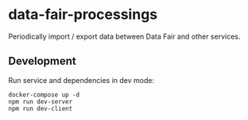 # data-fair-processings

Periodically import / export data between Data Fair and other services.

## Development

Run service and dependencies in dev mode:

```
docker-compose up -d
npm run dev-server
npm run dev-client
```
